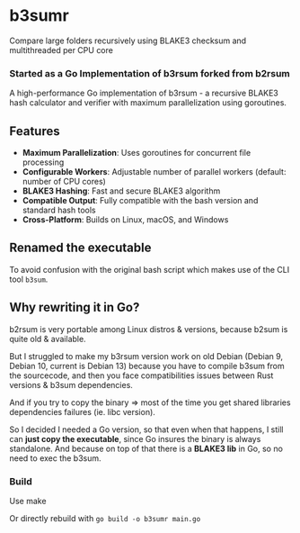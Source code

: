 # b3sumr
Compare large folders recursively using BLAKE3 checksum and multithreaded per CPU core


### Started as a Go Implementation of b3rsum forked from b2rsum

A high-performance Go implementation of b3rsum - a recursive BLAKE3 hash calculator and verifier with maximum parallelization using goroutines.

## Features

- **Maximum Parallelization**: Uses goroutines for concurrent file processing
- **Configurable Workers**: Adjustable number of parallel workers (default: number of CPU cores)
- **BLAKE3 Hashing**: Fast and secure BLAKE3 algorithm
- **Compatible Output**: Fully compatible with the bash version and standard hash tools
- **Cross-Platform**: Builds on Linux, macOS, and Windows


## Renamed the executable

To avoid confusion with the original bash script which makes use of the CLI tool `b3sum`.

## Why rewriting it in Go?

b2rsum is very portable among Linux distros & versions, because b2sum is quite old & available.

But I struggled to make my  b3rsum version work on old Debian (Debian 9, Debian 10, current is Debian 13) because you have 
to compile b3sum from the sourcecode, and then you face compatibilities issues between Rust versions & b3sum dependencies.

And if you try to copy the binary => most of the time you get shared libraries dependencies failures (ie. libc version).

So I decided I needed a Go version, so that even when that happens, I still can **just copy the executable**, 
since Go insures the binary is always standalone. And because on top of that there is a **BLAKE3 lib** in Go, so no need to exec the b3sum.


### Build 

Use make 

Or directly rebuild with `go build -o b3sumr main.go`


